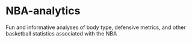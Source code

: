 # NBA-analytics
Fun and informative analyses of body type, defensive metrics, and other basketball statistics associated with the NBA
